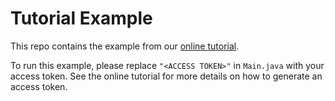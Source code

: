 # Tutorial Example

This repo contains the example from our [online tutorial](https://www.dropbox.com/developers/documentation/java#tutorial).

To run this example, please replace `"<ACCESS TOKEN>"` in `Main.java` with your access token. See the online tutorial for more details on how to generate an access token.

